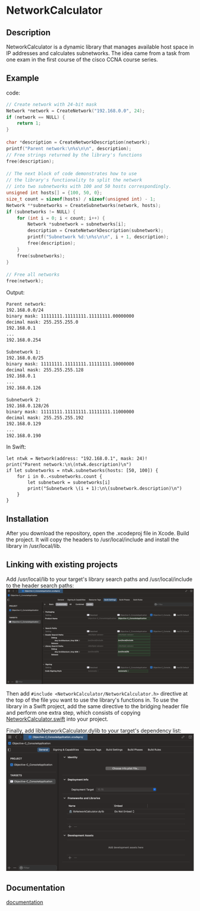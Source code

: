 # NetworkCalculator

## Description
NetworkCalculator is a dynamic library that manages available host space in IP addresses and calculates subnetworks. The idea came from a task from one exam in the first course of the cisco CCNA course series.

## Example
code:
```C
// Create network with 24-bit mask
Network *network = CreateNetwork("192.168.0.0", 24);
if (network == NULL) {
	return 1;
}

char *description = CreateNetworkDescription(network);
printf("Parent network:\n%s\n\n", description);
// Free strings returned by the library's functions
free(description);

// The next block of code demonstrates how to use
// the library's functionality to split the network
// into two subnetworks with 100 and 50 hosts correspondingly.
unsigned int hosts[] = {100, 50, 0};
size_t count = sizeof(hosts) / sizeof(unsigned int) - 1;
Network **subnetworks = CreateSubnetworks(network, hosts);
if (subnetworks != NULL) {
	for (int i = 0; i < count; i++) {
		Network *subnetwork = subnetworks[i];
		description = CreateNetworkDescription(subnetwork);
		printf("Subnetwork %d:\n%s\n\n", i + 1, description);
		free(description);
	}
	free(subnetworks);
}

// Free all networks
free(network);
```
Output:
```
Parent network:
192.168.0.0/24
binary mask: 11111111.11111111.11111111.00000000
decimal mask: 255.255.255.0
192.168.0.1
...
192.168.0.254

Subnetwork 1:
192.168.0.0/25
binary mask: 11111111.11111111.11111111.10000000
decimal mask: 255.255.255.128
192.168.0.1
...
192.168.0.126

Subnetwork 2:
192.168.0.128/26
binary mask: 11111111.11111111.11111111.11000000
decimal mask: 255.255.255.192
192.168.0.129
...
192.168.0.190
```
In Swift:
```
let ntwk = Network(address: "192.168.0.1", mask: 24)!
print("Parent network:\n\(ntwk.description)\n")
if let subnetworks = ntwk.subnetworks(hosts: [50, 100]) {
    for i in 0..<subnetworks.count {
        let subnetwork = subnetworks[i]
        print("Subnetwork \(i + 1):\n\(subnetwork.description)\n")
    }
}
```

## Installation
After you download the repository, open the .xcodeproj file in Xcode. Build the project. It will copy the headers to /usr/local/include and install the library in /usr/local/lib.

## Linking with existing projects
Add /usr/local/lib to your target's library search paths and /usr/local/include to the header search paths:
![enter image description here](https://raw.githubusercontent.com/Tymur77/NetworkCalculator/master/images/add-search-paths.png)

Then add ```#include <NetworkCalculator/NetworkCalculator.h>``` directive at the top of the file you want to use the library's functions in. To use the library in a Swift project, add the same directive to the bridging header file and perform one extra step, which consists of copying [NetworkCalculator.swift](https://raw.githubusercontent.com/Tymur77/NetworkCalculator/master/NetworkCalculator.swift) into your project.

Finally, add libNetworkCalculator.dylib to your target's dependency list:
![enter image description here](https://raw.githubusercontent.com/Tymur77/NetworkCalculator/master/images/add-dependency.png)

## Documentation
[documentation](https://tymur77.github.io/NetworkCalculator/)
